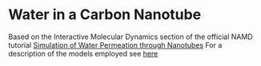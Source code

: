 # Water in a Carbon Nanotube
Based on the Interactive Molecular Dynamics section of the official NAMD tutorial [Simulation of Water Permeation through Nanotubes](https://www.ks.uiuc.edu/Training/Tutorials/#nanotubes)
For a description of the models employed see [here](https://saco.csic.es/index.php/s/rKXPoQZpNdrYRNZ)

